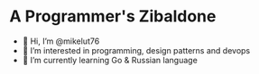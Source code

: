 # A Programmer's Zibaldone 
- 👋 Hi, I’m @mikelut76
- 👀 I’m interested in programming, design patterns and devops
- 🌱 I’m currently learning Go & Russian language

<!---
mikelut76/mikelut76 is a ✨ special ✨ repository because its `README.md` (this file) appears on your GitHub profile.
You can click the Preview link to take a look at your changes.
--->
